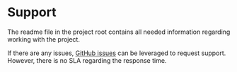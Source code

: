# Support

The readme file in the project root contains all needed information regarding working with the project.

If there are any issues, [GitHub issues](https://github.com/rfprod/wdsdu/issues) can be leveraged to request support. However, there is no SLA regarding the response time.

